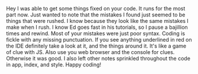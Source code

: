 Hey I was able to get some things fixed on your code. It runs for the most part now. Just wanted to note that the mistakes I found just seemed to be things that were rushed. I know because they look like the same mistakes I make when I rush. I know Ed goes fast in his tutorials, so I pause a bajillion times and rewind. Most of your mistakes were just poor syntax. Coding is fickle with any missing punctuation. If you see anything underlined in red on the IDE definitely take a look at it, and the things around it. It's like a game of clue with JS. Also use you web browser and the console for clues. Otherwise it was good. I also left other notes sprinkled throughout the code in app, index, and style. Happy coding!
